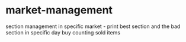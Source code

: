 # market-management
section management in specific market - print best  section  and the bad section in specific  day buy counting sold items
